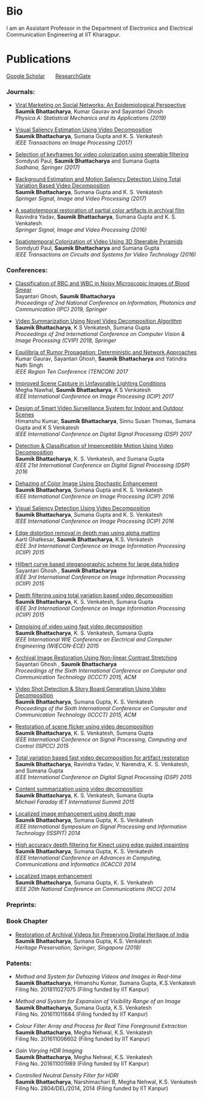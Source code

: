 # Bio
 I am an Assistant Professor in the Department of Electronics and Electrical Communication Engineering at IIT Kharagpur.

# Publications
[Google Scholar](https://scholar.google.co.in/citations?user=8pffuA4AAAAJ&hl=en) &nbsp; &nbsp; &nbsp; [ResearchGate](https://www.researchgate.net/profile/Saumik_Bhattacharya)

### Journals:
* [Viral Marketing on Social Networks: An Epidemiological Perspective](https://www.sciencedirect.com/science/article/pii/S0378437119302274)<br/>
 **Saumik Bhattacharya**, Kumar Gaurav and Sayantari Ghosh<br/>
 *Physica A: Statistical Mechanics and its Applications (2019)*
 
* [Visual Saliency Estimation Using Video Decomposition](https://ieeexplore.ieee.org/abstract/document/8170237)<br/>
 **Saumik Bhattacharya**, Sumana Gupta and K. S. Venkatesh<br/>
 *IEEE Transactions on Image Processing (2017)*
 
* [Selection of keyframes for video colorization using steerable filtering](https://link.springer.com/article/10.1007/s12046-017-0720-y)<br/>
 Somdyuti Paul, **Saumik Bhattacharya** and Sumana Gupta<br/>
 *Sadhana, Springer (2017)*
 
* [Background Estimation and Motion Saliency Detection Using Total Variation Based Video Decomposition](https://link.springer.com/article/10.1007/s11760-016-0909-2)<br/>
 **Saumik Bhattacharya**, Sumana Gupta and K. S. Venkatesh<br/>
 *Springer Signal, Image and Video Processing (2017)*
 
* [A spatiotemporal restoration of partial color artifacts in archival film](https://link.springer.com/article/10.1007/s11760-016-0945-y)<br/>
 Ravindra Yadav, **Saumik Bhattacharya**, Sumana Gupta and K. S. Venkatesh<br/>
 *Springer Signal, Image and Video Processing (2016)*
 
* [Spatiotemporal Colorization of Video Using 3D Steerable Pyramids](https://ieeexplore.ieee.org/abstract/document/7428858)<br/>
 Somdyuti Paul, **Saumik Bhattacharya** and Sumana Gupta<br/>
 *IEEE Transactions on Circuits and Systems for Video Technology (2016)*

### Conferences:
* [Classification of RBC and WBC in Noisy Microscopic Images of Blood Smear](https://link.springer.com/chapter/10.1007/978-981-32-9453-0_20)\
  Sayantari Ghosh, **Saumik Bhattacharya**\
  *Proceedings of 2nd National Conference on Information, Photonics and Communication (IPC) 2019, Springer*
  
* [Video Summarization Using Novel Video Decomposition Algorithm](https://link.springer.com/chapter/10.1007/978-981-10-7898-9_32)\
  **Saumik Bhattacharya**, K S Venkatesh, Sumana Gupta\
  *Proceedings of 2nd International Conference on Computer Vision & Image Processing (CVIP) 2018, Springer*
  
* [Equilibria of Rumor Propagation: Deterministic and Network Approaches](https://ieeexplore.ieee.org/abstract/document/8228194)\
  Kumar Gaurav, Sayantari Ghosh, **Saumik Bhattacharya** and Yatindra Nath Singh\
  *IEEE Region Ten Conference (TENCON) 2017*
  
* [Improved Scene Capture in Unfavorable Lighting Conditions](https://ieeexplore.ieee.org/abstract/document/8296326)\
  Megha Nawhal, **Saumik Bhattacharya**, K S Venkatesh\
  *IEEE International Conference on Image Processing (ICIP) 2017*
    
* [Design of Smart Video Surveillance System for Indoor and Outdoor Scenes](https://ieeexplore.ieee.org/abstract/document/8096120)\
  Himanshu Kumar, **Saumik Bhattacharya**, Sinnu Susan Thomas, Sumana Gupta and K S Venkatesh\
  *IEEE International Conference on Digital Signal Processing (DSP) 2017*
  
* [Detection & Classification of Imperceptible Motion Using Video Decomposition](https://ieeexplore.ieee.org/abstract/document/7868565)\
  **Saumik Bhattacharya**, K. S. Venkatesh, and Sumana Gupta\
  *IEEE 21st International Conference on Digital Signal Processing (DSP) 2016*
  
* [Dehazing of Color Image Using Stochastic Enhancement](https://ieeexplore.ieee.org/abstract/document/7532759)\
  **Saumik Bhattacharya**, Sumana Gupta and K. S. Venkatesh\
  *IEEE International Conference on Image Processing (ICIP) 2016*
  
* [Visual Saliency Detection Using Video Decomposition](https://ieeexplore.ieee.org/abstract/document/7532444)\
  **Saumik Bhattacharya**, Sumana Gupta and K. S. Venkatesh\
  *IEEE International Conference on Image Processing (ICIP) 2016*

* [Edge distortion removal in depth map using alpha matting](https://ieeexplore.ieee.org/abstract/document/7414736)\
  Aarti Ghatkesar, **Saumik Bhattacharya**, K.S. Venkatesh\
  *IEEE 3rd International Conference on Image Information Processing (ICIIP) 2015*

* [Hilbert curve based steganographic scheme for large data hiding](https://ieeexplore.ieee.org/abstract/document/7414746)\
  Sayantari Ghosh , **Saumik Bhattacharya**\
  *IEEE 3rd International Conference on Image Information Processing (ICIIP) 2015*

* [Depth filtering using total variation based video decomposition](https://ieeexplore.ieee.org/abstract/document/7414733)\
  **Saumik Bhattacharya**, K. S. Venkatesh, Sumana Gupta\
  *IEEE 3rd International Conference on Image Information Processing (ICIIP) 2015*

* [Denoising of video using fast video decomposition](https://ieeexplore.ieee.org/abstract/document/7444007)\
  **Saumik Bhattacharya**, K. S. Venkatesh, Sumana Gupta\
  *IEEE International WIE Conference on Electrical and Computer Engineering (WIECON-ECE) 2015*
  
* [Archival Image Restoration Using Non-linear Contrast Stretching](https://dl.acm.org/doi/abs/10.1145/2818567.2818650)\
  Sayantari Ghosh , **Saumik Bhattacharya**\
  *Proceedings of the Sixth International Conference on Computer and Communication Technology (ICCCT) 2015, ACM*
  
* [Video Shot Detection & Story Board Generation Using Video Decomposition](https://dl.acm.org/doi/abs/10.1145/2818567.2818610)\
  **Saumik Bhattacharya**, Sumana Gupta, K. S. Venkatesh\
  *Proceedings of the Sixth International Conference on Computer and Communication Technology (ICCCT) 2015, ACM*
* [Restoration of scene flicker using video decomposition](https://ieeexplore.ieee.org/abstract/document/7375063)\
  **Saumik Bhattacharya**, K. S. Venkatesh, Sumana Gupta\
  *IEEE International Conference on Signal Processing, Computing and Control (ISPCC) 2015*
  
* [Total variation based fast video decomposition for artifact restoration](https://ieeexplore.ieee.org/abstract/document/7252060)\
  **Saumik Bhattacharya**, Ravindra Yadav, V. Narendra, K. S. Venkatesh, and Sumana Gupta\
  *IEEE International Conference on Digital Signal Processing (DSP) 2015*
  
* [Content summarization using video decomposition](https://digital-library.theiet.org/content/conferences/10.1049/cp.2015.1695)\
  **Saumik Bhattacharya**, K. S. Venkatesh, Sumana Gupta\
  *Michael Faraday IET International Summit 2015*

* [Localized image enhancement using depth map](https://ieeexplore.ieee.org/abstract/document/7300587)\
  **Saumik Bhattacharya**, Sumana Gupta, K. S. Venkatesh\
  *IEEE International Symposium on Signal Processing and Information Technology (ISSPIT) 2014*
  
* [High accuracy depth filtering for Kinect using edge guided inpainting](https://ieeexplore.ieee.org/abstract/document/6968427)\
  **Saumik Bhattacharya**, Sumana Gupta, K. S. Venkatesh\
  *IEEE International Conference on Advances in Computing, Communications and Informatics (ICACCI) 2014*
  
* [Localized image enhancement](https://ieeexplore.ieee.org/abstract/document/6811269)\
  **Saumik Bhattacharya**, Sumana Gupta, K. S. Venkatesh\
  *IEEE 20th National Conference on Communications (NCC) 2014*

### Preprints:


### Book Chapter
* [Restoration of Archival Videos for Preserving Digital Heritage of India](https://link.springer.com/chapter/10.1007/978-981-10-7221-5_10)\
 **Saumik Bhattacharya**, Sumana Gupta, K.S. Venkatesh\
 *Heritage Preservation, Springer, Singapore (2018)*

### Patents:
* *Method and System for Dehazing Videos and Images in Real-time*\
  **Saumik Bhattacharya**, Himanshu Kumar, Sumana Gupta, K.S.Venkatesh\
  Filing No. 201811027075 (Filing funded by IIT Kanpur)
  
* *Method and System for Expansion of Visibility Range of an Image*\
  **Saumik Bhattacharya**, Sumana Gupta, K.S. Venkatesh\
  Filing No. 201611011684 (Filing funded by IIT Kanpur)
  
* *Colour Filter Array and Process for Real Time Foreground Extraction*\
  **Saumik Bhattacharya**, Megha Nehwal, K.S. Venkatesh\
  Filing No. 201611006602 (Filing funded by IIT Kanpur)
  
* *Gain Varying HDR Imaging*\
  **Saumik Bhattacharya**, Megha Nehwal, K.S. Venkatesh\
  Filing No. 201611001989 (Filing funded by IIT Kanpur)
  
* *Controlled Neutral Density Filter for HDRI*\
  **Saumik Bhattacharya**, Narshimachari B, Megha Nehwal, K.S. Venkatesh
  Filing No. 2804/DEL/2014, 2014 (Filing funded by IIT Kanpur)
